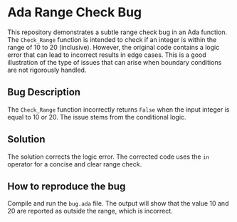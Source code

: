# Ada Range Check Bug
This repository demonstrates a subtle range check bug in an Ada function. The `Check_Range` function is intended to check if an integer is within the range of 10 to 20 (inclusive). However, the original code contains a logic error that can lead to incorrect results in edge cases. This is a good illustration of the type of issues that can arise when boundary conditions are not rigorously handled. 

## Bug Description
The `Check_Range` function incorrectly returns `False` when the input integer is equal to 10 or 20.  The issue stems from the conditional logic. 

## Solution
The solution corrects the logic error. The corrected code uses the `in` operator for a concise and clear range check. 

## How to reproduce the bug
Compile and run the `bug.ada` file.  The output will show that the value 10 and 20 are reported as outside the range, which is incorrect.